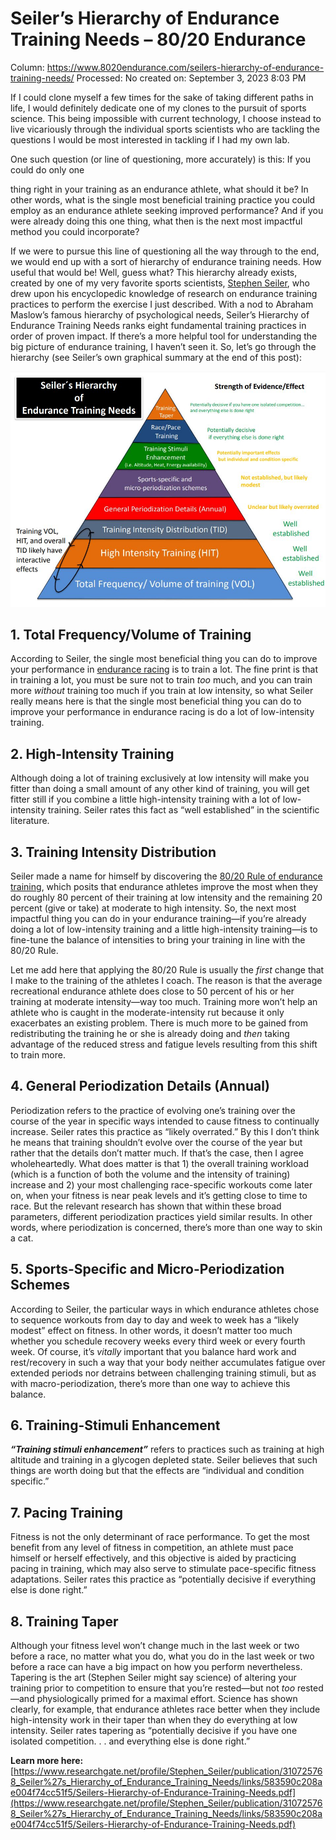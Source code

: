 # Seiler’s Hierarchy of Endurance Training Needs – 80/20 Endurance

Column: https://www.8020endurance.com/seilers-hierarchy-of-endurance-training-needs/
Processed: No
created on: September 3, 2023 8:03 PM

If I could clone myself a few times for the sake of taking different paths in life, I would definitely dedicate one of my clones to the pursuit of sports science. This being impossible with current technology, I choose instead to live vicariously through the individual sports scientists who are tackling the questions I would be most interested in tackling if I had my own lab.

One such question (or line of questioning, more accurately) is this: If you could do only one

thing right in your training as an endurance athlete, what should it be? In other words, what is the single most beneficial training practice you could employ as an endurance athlete seeking improved performance? And if you were already doing this one thing, what then is the next most impactful method you could incorporate?

If we were to pursue this line of questioning all the way through to the end, we would end up with a sort of hierarchy of endurance training needs. How useful that would be! Well, guess what? This hierarchy already exists, created by one of my very favorite sports scientists, [Stephen Seiler](https://www.purplepatchfitness.com/podcast-transfer/episode-170-stephen-seiler), who drew upon his encyclopedic knowledge of research on endurance training practices to perform the exercise I just described. With a nod to Abraham Maslow’s famous hierarchy of psychological needs, Seiler’s Hierarchy of Endurance Training Needs ranks eight fundamental training practices in order of proven impact. If there’s a more helpful tool for understanding the big picture of endurance training, I haven’t seen it. So, let’s go through the hierarchy (see Seiler’s own graphical summary at the end of this post):

![](Seiler%E2%80%99s%20Hierarchy%20of%20Endurance%20Training%20Needs%20%E2%80%93%208%20b2fddbbbe60840e2be0886414fd6ab64/seiler-hierarchy-of-endurance-training-needs.jpg)

## 1. Total Frequency/Volume of Training

According to Seiler, the single most beneficial thing you can do to improve your performance in [endurance racing](https://www.8020endurance.com/) is to train a lot. The fine print is that in training a lot, you must be sure not to train *too* much, and you can train more *without* training too much if you train at low intensity, so what Seiler really means here is that the single most beneficial thing you can do to improve your performance in endurance racing is do a lot of low-intensity training.

## 2. High-Intensity Training

Although doing a lot of training exclusively at low intensity will make you fitter than doing a small amount of any other kind of training, you will get fitter still if you combine a little high-intensity training with a lot of low-intensity training. Seiler rates this fact as “well established” in the scientific literature.

## 3. Training Intensity Distribution

Seiler made a name for himself by discovering the [80/20 Rule of endurance training](https://www.8020endurance.com/videos/), which posits that endurance athletes improve the most when they do roughly 80 percent of their training at low intensity and the remaining 20 percent (give or take) at moderate to high intensity. So, the next most impactful thing you can do in your endurance training—if you’re already doing a lot of low-intensity training and a little high-intensity training—is to fine-tune the balance of intensities to bring your training in line with the 80/20 Rule.

Let me add here that applying the 80/20 Rule is usually the *first* change that I make to the training of the athletes I coach. The reason is that the average recreational endurance athlete does close to 50 percent of his or her training at moderate intensity—way too much. Training more won’t help an athlete who is caught in the moderate-intensity rut because it only exacerbates an existing problem. There is much more to be gained from redistributing the training he or she is already doing and *then* taking advantage of the reduced stress and fatigue levels resulting from this shift to train more.

## 4. General Periodization Details (Annual)

Periodization refers to the practice of evolving one’s training over the course of the year in specific ways intended to cause fitness to continually increase. Seiler rates this practice as “likely overrated.” By this I don’t think he means that training shouldn’t evolve over the course of the year but rather that the details don’t matter much. If that’s the case, then I agree wholeheartedly. What does matter is that 1) the overall training workload (which is a function of both the volume and the intensity of training) increase and 2) your most challenging race-specific workouts come later on, when your fitness is near peak levels and it’s getting close to time to race. But the relevant research has shown that within these broad parameters, different periodization practices yield similar results. In other words, where periodization is concerned, there’s more than one way to skin a cat.

## 5. Sports-Specific and Micro-Periodization Schemes

According to Seiler, the particular ways in which endurance athletes chose to sequence workouts from day to day and week to week has a “likely modest” effect on fitness. In other words, it doesn’t matter too much whether you schedule recovery weeks every third week or every fourth week. Of course, it’s *vitally* important that you balance hard work and rest/recovery in such a way that your body neither accumulates fatigue over extended periods nor detrains between challenging training stimuli, but as with macro-periodization, there’s more than one way to achieve this balance.

## 6. Training-Stimuli Enhancement

***“Training stimuli enhancement”*** refers to practices such as training at high altitude and training in a glycogen depleted state. Seiler believes that such things are worth doing but that the effects are “individual and condition specific.”

## 7. Pacing Training

Fitness is not the only determinant of race performance. To get the most benefit from any level of fitness in competition, an athlete must pace himself or herself effectively, and this objective is aided by practicing pacing in training, which may also serve to stimulate pace-specific fitness adaptations. Seiler rates this practice as “potentially decisive if everything else is done right.”

## 8. Training Taper

Although your fitness level won’t change much in the last week or two before a race, no matter what you do, what you do in the last week or two before a race can have a big impact on how you perform nevertheless. Tapering is the art (Stephen Seiler might say science) of altering your training prior to competition to ensure that you’re rested—but not *too* rested—and physiologically primed for a maximal effort. Science has shown clearly, for example, that endurance athletes race better when they include high-intensity work in their taper than when they do everything at low intensity. Seiler rates tapering as “potentially decisive if you have one isolated competition. . . and everything else is done right.”

**Learn more here:** [https://www.researchgate.net/profile/Stephen_Seiler/publication/310725768_Seiler%27s_Hierarchy_of_Endurance_Training_Needs/links/583590c208ae004f74cc51f5/Seilers-Hierarchy-of-Endurance-Training-Needs.pdf](https://www.researchgate.net/profile/Stephen_Seiler/publication/310725768_Seiler%27s_Hierarchy_of_Endurance_Training_Needs/links/583590c208ae004f74cc51f5/Seilers-Hierarchy-of-Endurance-Training-Needs.pdf)